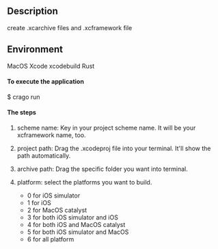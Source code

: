 ## Description
create .xcarchive files and .xcframework file

## Environment
MacOS
Xcode
xcodebuild
Rust

#### To execute the application
$ crago run

#### The steps
1. scheme name: Key in your project scheme name. It will be your xcframework name, too.

2. project path: Drag the .xcodeproj file into your terminal. It'll show the path automatically.

3. archive path: Drag the specific folder you want into terminal.

4. platform: select the platforms you want to build.
    - 0 for iOS simulator
    - 1 for iOS
    - 2 for MacOS catalyst
    - 3 for both iOS simulator and iOS
    - 4 for both iOS and MacOS catalyst
    - 5 for both iOS simulator and MacOS
    - 6 for all platform


